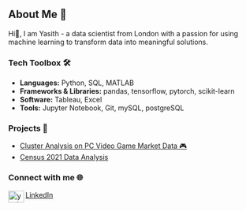 

<!--
**empra19/empra19** is a ✨ _special_ ✨ repository because its `README.md` (this file) appears on your GitHub profile.

Here are some ideas to get you started:

- 🔭 I’m currently working on ...
- 🌱 I’m currently learning ...
- 👯 I’m looking to collaborate on ...
- 🤔 I’m looking for help with ...
- 💬 Ask me about ...
- 📫 How to reach me: ...
- 😄 Pronouns: ...
- ⚡ Fun fact: ...
-->
## About Me 🚀
Hi👋, I am Yasith - a data scientist from London with a passion for using machine learning to transform data into meaningful solutions.


<h3 align="left">Tech Toolbox 🛠️</h3>

- **Languages:** Python, SQL, MATLAB
- **Frameworks & Libraries:** pandas, tensorflow, pytorch, scikit-learn
- **Software:** Tableau, Excel
- **Tools:** Jupyter Notebook, Git,  mySQL, postgreSQL

<h3 align="left">Projects 📂</h3>

- [Cluster Analysis on PC Video Game Market Data 🎮](https://github.com/empra19/pc-video-game-market-project)
- [Census 2021 Data Analysis](https://www.linkedin.com/posts/yasith-senanayake-396356217_ever-seen-a-statistic-that-made-you-stop-activity-7353419311262171138-c0Fb?utm_source=share&utm_medium=member_desktop&rcm=ACoAADaw06IBUQB7v_FufBC7RGmVVAySpFr29do)


<h3 align="left">Connect with me 🌐</h3>

<a href="https://linkedin.com/in/yasith-senanayake-396356217" target="blank"><img align="left" src="https://raw.githubusercontent.com/rahuldkjain/github-profile-readme-generator/master/src/images/icons/Social/linked-in-alt.svg" alt="yasith-senanayake-396356217" height="24" width="32" />LinkedIn</a><br><br>
